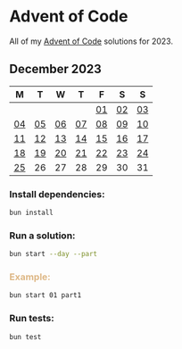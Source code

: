 # Advent of Code

All of my [Advent of Code](https://adventofcode.com/) solutions for 2023.

## December 2023

| M          | T          | W          | T          | F          | S          | S          |
| ---------- | ---------- | ---------- | ---------- | ---------- | ---------- | ---------- |
|            |            |            |            | [01](./01) | [02](./02) | [03](./03) |
| [04](./04) | [05](./05) | [06](./06) | [07](./07) | [08](./08) | [09](./09) | [10](./10) |
| [11](./11) | [12](./12) | [13](./13) | [14](./14) | [15](./15) | [16](./16) | [17](./17) |
| [18](./18) | [19](./19) | [20](./20) | [21](./21) | [22](./22) | [23](./23) | [24](./24) |
| [25](./25) | 26         | 27         | 28         | 29         | 30         | 31         |

### Install dependencies:

```bash
bun install
```

### Run a solution:

```bash
bun start --day --part
```

### <span style="color:burlywood">Example:</span>

```bash
bun start 01 part1
```

### Run tests:

```bash
bun test
```
